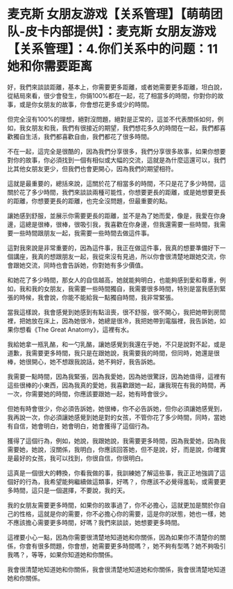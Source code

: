# 麦克斯 女朋友游戏【关系管理】【萌萌团队-皮卡内部提供】：麦克斯 女朋友游戏【关系管理】：4.你们关系中的问题：11 她和你需要距离

好，我們來談談距離，基本上，你需要更多距離，或者她需要更多距離，坦白說，從結局來看，很少會發生，你倆100%都在一起，花了相當多的時間，你對你的故事，或是你女朋友的故事，你會想花更多或少的時間。

但完全沒有100%的理想，絕對沒問題，絕對是正常的，這並不代表關係如何，例如，我女朋友和我，我們有很接近的期望，我們想花多久的時間在一起，我們都喜歡獨自生活，我們都喜歡自由，我們都花了很多時間。

不在一起，這完全是很酷的，因為我們分享很多，我們分享很多故事，如果你想要對你的故事，你必須找到一個有相似或大幅的交流，這就是為什麼這還可以，我們比其他女朋友更少，但我們也會更開心，因為我們的期望相符。

這就是最重要的，總括來說，這關於花了相當多的時間，不只是花了多少時間，這關於花了多少時間，我們來談談兩種可能性，你想要更長的距離，或是她想要更長的距離，你想要更長的距離，也完全沒問題，但最重要的點。

讓她感到舒服，並展示你需要更長的距離，並不是為了她而愛，像是，我愛在你身邊，這總是很棒，很棒，很吸引我，我喜歡在你身邊，但我還需要一些時間，我需要一些時間跟朋友一起，我需要一些時間去做這件事。

這對我來說是非常重要的，因為這件事，我正在做這件事，我真的想要準備好下一個講座，我真的想跟朋友一起，我從來沒有見過，所以你會很清楚地跟她交流，你會跟她交流，同時也會告訴她，你對她有多少價值。

和她花了多少時間，那女人的自信越高，她就能夠明白，也能夠感到愛和尊重，例如，我和我的女朋友，我需要一些時間獨自，我需要很多時間，特別是當我感到緊張的時候，我會說，你能不能給我一點獨自時間，我非常緊張。

當我這樣說，我會感覺到她感到有點沮喪，很不舒服，很不開心，我把她帶到房間裡，把她放在床上，因為她很冷，她總是很冷，我把她帶到電腦裡，我告訴她，如果你想看《The Great Anatomy》，這裡有水。

我給她拿一瓶乳酪，和一勺乳酪，讓她感覺到我還在乎她，不只是說對不起，或是道歉，我需要更多時間，我只是在跟她說，我需要我的時間，但同時，她還是很棒，她很開心，她不想跟我說話，她不夠好，我告訴她。

我需要一點時間，因為我緊張，因為我愛她，因為她很驚訝，因為她值得，這裡有這些很棒的小東西，因為我真的愛她，我喜歡跟她一起，讓我現在有我的時間，再一次，你需要她的時間，你應該要跟她一起，她有時會很少。

但她有時會很少，你必須告訴她，她很棒，你不必告訴她，但你必須讓她感覺到，我再說一次，你必須讓她感覺到她是對的女孩，不管你花了多少時間，同時，當她有自信，她會明白，她會明白，她會獲得了這個行為。

獲得了這個行為，例如，她說，我跟她說，我需要更多時間，因為我愛她，因為我需要她，她說，沒關係，我明白，你應該回答她，但不是說，好，而是說，你確實是最好的女孩，我可以找到，你很自信，你很明白。

這真是一個很大的轉換，你看我做的事，我訓練她了解這些事，我正正地強調了這個好的行為，我希望能夠繼續做這類事，好嗎？，你應該不必覺得羞恥，或需要更多時間，這只是一個選擇，不要說，我的天。

我的女朋友需要更多時間，如果你的故事過了，你不必擔心，這就更加是關於你自己的性格，這就是你的需要，你不必擔心你的需要，這是你的狀態，她也一樣，她不應該擔心需要更多時間，好嗎？我們來談談，她想要更多時間。

這裡要小心一點，因為你需要很清楚地知道她和你關係，因為如果你不清楚你的關係，你會有很多問題，你會想，她需要更多時間嗎？，她不夠有型嗎？她不夠吸引我嗎？，等等，如果你知道她和你關係。

我會很清楚地知道她和你關係，我會很清楚地知道她和你關係，我會很清楚地知道她和你關係。